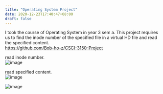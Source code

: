 ```yaml
---
title: "Operating System Project"
date: 2020-12-23T17:40:47+08:00
draft: false
---
```


I took the course of Operating System in year 3 sem a. This project requires us to find the inode number of the specified file in a virtual HD file and read the specified content.     
<https://github.com/Bob-ho-z/CSCI-3150-Project>

read inode number.    
![image](/images/project_img/OS_open_test.jpg)

read specified content.    
![image](/images/project_img/OS_read_test_one.jpg)   


![image](/images/project_img/OS_read_test_two.jpg)

